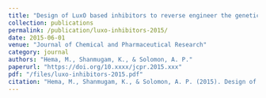 ```yaml
---
title: "Design of LuxO based inhibitors to reverse engineer the genetic circuit of Vibrio cholerae: an anti-virulent cholera therapy"
collection: publications
permalink: /publication/luxo-inhibitors-2015/
date: 2015-06-01
venue: "Journal of Chemical and Pharmaceutical Research"
category: journal
authors: "Hema, M., Shanmugam, K., & Solomon, A. P."
paperurl: "https://doi.org/10.xxxx/jcpr.2015.xxx"
pdf: "/files/luxo-inhibitors-2015.pdf"
citation: "Hema, M., Shanmugam, K., & Solomon, A. P. (2015). Design of LuxO-based inhibitors to reverse engineer the genetic circuit of *Vibrio cholerae*: An anti-virulent cholera therapy. *Journal of Chemical and Pharmaceutical Research*, 2015. https://doi.org/10.xxxx/jcpr.2015.xxx"
---
```

